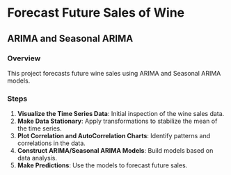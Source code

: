 # Forecast Future Sales of Wine

## ARIMA and Seasonal ARIMA

### Overview

This project forecasts future wine sales using ARIMA and Seasonal ARIMA models.

### Steps

1. **Visualize the Time Series Data**: Initial inspection of the wine sales data.
2. **Make Data Stationary**: Apply transformations to stabilize the mean of the time series.
3. **Plot Correlation and AutoCorrelation Charts**: Identify patterns and correlations in the data.
4. **Construct ARIMA/Seasonal ARIMA Models**: Build models based on data analysis.
5. **Make Predictions**: Use the models to forecast future sales.
